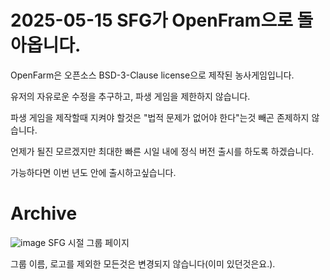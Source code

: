 # 2025-05-15 SFG가 OpenFram으로 돌아옵니다.

OpenFarm은 오픈소스 BSD-3-Clause license으로 제작된 농사게임입니다.

유저의 자유로운 수정을 추구하고, 파생 게임을 제한하지 않습니다.

파생 게임을 제작할때 지켜야 할것은 "법적 문제가 없어야 한다"는것 빼곤 존제하지 않습니다.


언제가 될진 모르겠지만 최대한 빠른 시일 내에 정식 버전 출시를 하도록 하겠습니다.

가능하다면 이번 년도 안에 출시하고싶습니다.


# Archive
![image](https://github.com/user-attachments/assets/46704e49-ebb1-4b59-9cd8-f7c7980abd05)
SFG 시절 그룹 페이지

그룹 이름, 로고를 제외한 모든것은 변경되지 않습니다(이미 있던것은요.).
